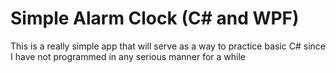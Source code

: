 # Simple Alarm Clock (C# and WPF)

This is a really simple app that will serve as a way to practice basic C# since I have not programmed in any serious manner for a while
